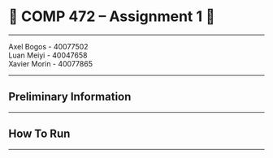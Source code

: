 # :beers: COMP 472 – Assignment 1 :tiger:

---

Axel Bogos - 40077502 <br>
Luan Meiyi - 40047658 <br>
Xavier Morin - 40077865

---

## Preliminary Information

---

## How To Run 

---
